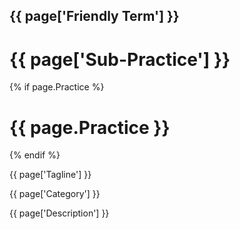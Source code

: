 ## {{ page['Friendly Term'] }}

# {{ page['Sub-Practice'] }} 

{% if page.Practice %}
# {{ page.Practice }}
{% endif %}

{{ page['Tagline'] }}

{{ page['Category'] }}

{{ page['Description'] }}

